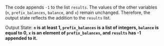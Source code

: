 The code appends `-1` to the list `results`. The values of the other variables (`n`, `prefix_balances`, `balance`, and `x`) remain unchanged. Therefore, the output state reflects the addition to the `results` list.

Output State: **`n` is at least 1, `prefix_balances` is a list of integers, `balance` is equal to 0, `x` is an element of `prefix_balances`, and `results` has -1 appended to it.**